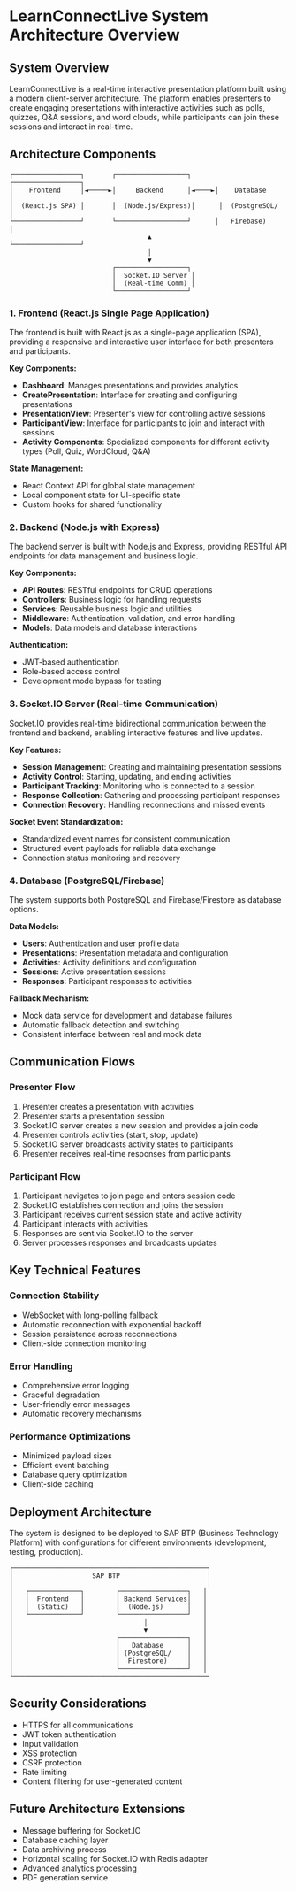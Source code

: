 # LearnConnectLive System Architecture Overview

## System Overview

LearnConnectLive is a real-time interactive presentation platform built using a modern client-server architecture. The platform enables presenters to create engaging presentations with interactive activities such as polls, quizzes, Q&A sessions, and word clouds, while participants can join these sessions and interact in real-time.

## Architecture Components

```
┌─────────────────┐       ┌──────────────────┐      ┌─────────────────┐
│    Frontend     │◄─────►│     Backend      │◄────►│    Database     │
│  (React.js SPA) │       │  (Node.js/Express)│      │  (PostgreSQL/   │
└─────────────────┘       └──────────────────┘      │   Firebase)     │
                                   ▲                 └─────────────────┘
                                   │
                                   ▼
                          ┌──────────────────┐
                          │  Socket.IO Server │
                          │  (Real-time Comm) │
                          └──────────────────┘
```

### 1. Frontend (React.js Single Page Application)

The frontend is built with React.js as a single-page application (SPA), providing a responsive and interactive user interface for both presenters and participants.

**Key Components:**
- **Dashboard**: Manages presentations and provides analytics
- **CreatePresentation**: Interface for creating and configuring presentations
- **PresentationView**: Presenter's view for controlling active sessions
- **ParticipantView**: Interface for participants to join and interact with sessions
- **Activity Components**: Specialized components for different activity types (Poll, Quiz, WordCloud, Q&A)

**State Management:**
- React Context API for global state management
- Local component state for UI-specific state
- Custom hooks for shared functionality

### 2. Backend (Node.js with Express)

The backend server is built with Node.js and Express, providing RESTful API endpoints for data management and business logic.

**Key Components:**
- **API Routes**: RESTful endpoints for CRUD operations
- **Controllers**: Business logic for handling requests
- **Services**: Reusable business logic and utilities
- **Middleware**: Authentication, validation, and error handling
- **Models**: Data models and database interactions

**Authentication:**
- JWT-based authentication
- Role-based access control
- Development mode bypass for testing

### 3. Socket.IO Server (Real-time Communication)

Socket.IO provides real-time bidirectional communication between the frontend and backend, enabling interactive features and live updates.

**Key Features:**
- **Session Management**: Creating and maintaining presentation sessions
- **Activity Control**: Starting, updating, and ending activities
- **Participant Tracking**: Monitoring who is connected to a session
- **Response Collection**: Gathering and processing participant responses
- **Connection Recovery**: Handling reconnections and missed events

**Socket Event Standardization:**
- Standardized event names for consistent communication
- Structured event payloads for reliable data exchange
- Connection status monitoring and recovery

### 4. Database (PostgreSQL/Firebase)

The system supports both PostgreSQL and Firebase/Firestore as database options.

**Data Models:**
- **Users**: Authentication and user profile data
- **Presentations**: Presentation metadata and configuration
- **Activities**: Activity definitions and configuration
- **Sessions**: Active presentation sessions
- **Responses**: Participant responses to activities

**Fallback Mechanism:**
- Mock data service for development and database failures
- Automatic fallback detection and switching
- Consistent interface between real and mock data

## Communication Flows

### Presenter Flow
1. Presenter creates a presentation with activities
2. Presenter starts a presentation session
3. Socket.IO server creates a new session and provides a join code
4. Presenter controls activities (start, stop, update)
5. Socket.IO server broadcasts activity states to participants
6. Presenter receives real-time responses from participants

### Participant Flow
1. Participant navigates to join page and enters session code
2. Socket.IO establishes connection and joins the session
3. Participant receives current session state and active activity
4. Participant interacts with activities
5. Responses are sent via Socket.IO to the server
6. Server processes responses and broadcasts updates

## Key Technical Features

### Connection Stability
- WebSocket with long-polling fallback
- Automatic reconnection with exponential backoff
- Session persistence across reconnections
- Client-side connection monitoring

### Error Handling
- Comprehensive error logging
- Graceful degradation
- User-friendly error messages
- Automatic recovery mechanisms

### Performance Optimizations
- Minimized payload sizes
- Efficient event batching
- Database query optimization
- Client-side caching

## Deployment Architecture

The system is designed to be deployed to SAP BTP (Business Technology Platform) with configurations for different environments (development, testing, production).

```
┌─────────────────────────────────────────────────┐
│                    SAP BTP                      │
│                                                 │
│   ┌─────────────┐        ┌─────────────────┐   │
│   │  Frontend   │        │ Backend Services│   │
│   │  (Static)   │        │  (Node.js)      │   │
│   └─────────────┘        └─────────────────┘   │
│                                 │              │
│                                 ▼              │
│                          ┌─────────────────┐   │
│                          │   Database      │   │
│                          │ (PostgreSQL/    │   │
│                          │  Firestore)     │   │
│                          └─────────────────┘   │
└─────────────────────────────────────────────────┘
```

## Security Considerations

- HTTPS for all communications
- JWT token authentication
- Input validation
- XSS protection
- CSRF protection
- Rate limiting
- Content filtering for user-generated content

## Future Architecture Extensions

- Message buffering for Socket.IO
- Database caching layer
- Data archiving process
- Horizontal scaling for Socket.IO with Redis adapter
- Advanced analytics processing
- PDF generation service 